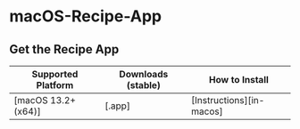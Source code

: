 # macOS-Recipe-App

## Get the Recipe App

| Supported Platform                         | Downloads (stable)      | How to Install          |
| -------------------------------------------| ------------------------| ------------------------|
| [macOS 13.2+ (x64)]                        | [.app]                  | [Instructions][in-macos]|
